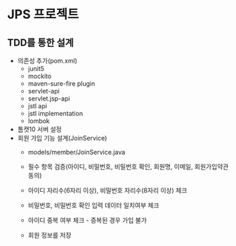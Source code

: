 # JPS 프로젝트

## TDD를 통한 설계
- 의존성 추가(pom.xml) 
  - junit5
  - mockito
  - maven-sure-fire plugin
  - servlet-api
  - servlet.jsp-api
  - jstl api
  - jstl implementation
  - lombok
- 톰캣10 서버 설정
- 회원 가입 기능 설계(JoinService)
  - models/member/JoinService.java
  - 필수 항목 검증(아이디, 비밀번호, 비밀번호 확인, 회원명, 이메일, 회원가입약관 동의)
  - 아이디 자리수(6자리 이상), 비밀번호 자리수(8자리 이상) 체크
  - 비밀번호, 비밀번호 확인 입력 데이터 일치여부 체크
  - 아이디 중복 여부 체크 - 증복된 경우 가입 불가
   
  - 회원 정보를 저장
  
   
